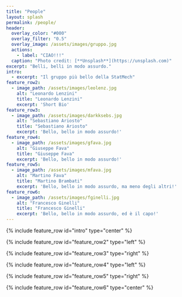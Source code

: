 ```yaml
---
title: "People"
layout: splash
permalink: /people/
header:
  overlay_color: "#000"
  overlay_filter: "0.5"
  overlay_image: /assets/images/gruppo.jpg
  actions:
    - label: "CIAO!!!"
  caption: "Photo credit: [**Unsplash**](https://unsplash.com)"
excerpt: "Belli, belli in modo assurdo."
intro: 
  - excerpt: "Il gruppo più bello della StatMech"
feature_row2:
  - image_path: /assets/images/leolenz.jpg
    alt: "Leonardo Lenzini"
    title: "Leonardo Lenzini"
    excerpt: 'Short Bio'
feature_row3:
  - image_path: /assets/images/darkksebs.jpg
    alt: "Sebastiano Ariosto"
    title: "Sebastiano Ariosto"
    excerpt: 'Bello, bello in modo assurdo!'
feature_row4:
  - image_path: /assets/images/gfava.jpg
    alt: "Giuseppe Fava"
    title: "Giuseppe Fava"
    excerpt: 'Bello, bello in modo assurdo!'
feature_row5:
  - image_path: /assets/images/mfava.jpg
    alt: "Martino Fava"
    title: "Martino Brambati"
    excerpt: 'Bello, bello in modo assurdo, ma meno degli altri!'
feature_row6:
  - image_path: /assets/images/fginelli.jpg
    alt: "Francesco Ginelli"
    title: "Francesco Ginelli"
    excerpt: 'Bello, bello in modo assurdo, ed è il capo!'
---
```


{% include feature_row id="intro" type="center" %}

{% include feature_row id="feature_row2" type="left" %}

{% include feature_row id="feature_row3" type="right" %}

{% include feature_row id="feature_row4" type="left" %}

{% include feature_row id="feature_row5" type="right" %}

{% include feature_row id="feature_row6" type="center" %}
